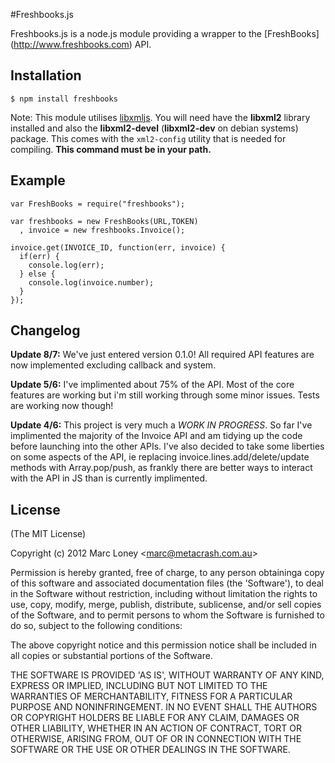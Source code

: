 #Freshbooks.js

Freshbooks.js is a node.js module providing a wrapper to the [FreshBooks]
(http://www.freshbooks.com) API.

## Installation

    $ npm install freshbooks
        
Note: This module utilises [libxmljs](https://github.com/polotek/libxmljs). You 
will need have the **libxml2** library installed and also the **libxml2-devel** 
(**libxml2-dev** on debian systems) package. This comes with the `xml2-config`
utility that is needed for compiling.  **This command must be in your path.**

## Example

    var FreshBooks = require("freshbooks");
    
    var freshbooks = new FreshBooks(URL,TOKEN)
      , invoice = new freshbooks.Invoice();

    invoice.get(INVOICE_ID, function(err, invoice) {
      if(err) {
        console.log(err);
      } else {
        console.log(invoice.number);
      }
    });

## Changelog

**Update 8/7:** We've just entered version 0.1.0! All required API features are 
now implemented excluding callback and system.

**Update 5/6:** I've implimented about 75% of the API. Most of the core features 
are working but i'm still working through some minor issues. Tests are working 
now though!

**Update 4/6:** This project is very much a *WORK IN PROGRESS*. So far I've 
implimented the majority of the Invoice API and am tidying up the code before 
launching into the other APIs. I've also decided
to take some liberties on some aspects of the API, ie replacing 
invoice.lines.add/delete/update methods with Array.pop/push, as frankly there 
are better ways to interact with the API in JS than is currently implimented.

## License

(The MIT License)

Copyright (c) 2012 Marc Loney &lt;marc@metacrash.com.au&gt;

Permission is hereby granted, free of charge, to any person obtaininga copy of 
this software and associated documentation files (the 'Software'), to deal in 
the Software without restriction, including without limitation the rights to 
use, copy, modify, merge, publish, distribute, sublicense, and/or sell copies of 
the Software, and to permit persons to whom the Software is furnished to do so, 
subject to the following conditions:

The above copyright notice and this permission notice shall be included in all 
copies or substantial portions of the Software.

THE SOFTWARE IS PROVIDED 'AS IS', WITHOUT WARRANTY OF ANY KIND, EXPRESS OR 
IMPLIED, INCLUDING BUT NOT LIMITED TO THE WARRANTIES OF MERCHANTABILITY, FITNESS 
FOR A PARTICULAR PURPOSE AND NONINFRINGEMENT. IN NO EVENT SHALL THE AUTHORS OR 
COPYRIGHT HOLDERS BE LIABLE FOR ANY CLAIM, DAMAGES OR OTHER LIABILITY, WHETHER 
IN AN ACTION OF CONTRACT, TORT OR OTHERWISE, ARISING FROM, OUT OF OR IN 
CONNECTION WITH THE SOFTWARE OR THE USE OR OTHER DEALINGS IN THE SOFTWARE.